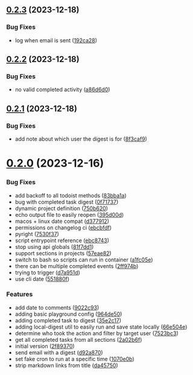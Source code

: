 ## [0.2.3](https://github.com/iloveitaly/todoist-digest/compare/v0.2.2...v0.2.3) (2023-12-18)


### Bug Fixes

* log when email is sent ([192ca28](https://github.com/iloveitaly/todoist-digest/commit/192ca28e7bd17d9dbc21ed27d791d230e28318fc))



## [0.2.2](https://github.com/iloveitaly/todoist-digest/compare/v0.2.1...v0.2.2) (2023-12-18)


### Bug Fixes

* no valid completed activity ([a86d6d0](https://github.com/iloveitaly/todoist-digest/commit/a86d6d0d785d842821e33460b553b101f90b6ab6))



## [0.2.1](https://github.com/iloveitaly/todoist-digest/compare/v0.2.0...v0.2.1) (2023-12-18)


### Bug Fixes

* add note about which user the digest is for ([8f3caf9](https://github.com/iloveitaly/todoist-digest/commit/8f3caf97c509238bf893e374ff1242b65ea3e924))



# [0.2.0](https://github.com/iloveitaly/todoist-digest/compare/2f893709da2cf3a0f715125053af705fc3adbc4c...v0.2.0) (2023-12-16)


### Bug Fixes

* add backoff to all todoist methods ([83bba1a](https://github.com/iloveitaly/todoist-digest/commit/83bba1aa0b0f8b69d69c6d684475885e277c2a6f))
* bug with completed task digest ([0f71737](https://github.com/iloveitaly/todoist-digest/commit/0f717372bb34733ce58399b50a3d505bb368f010))
* dynamic project definition ([750b620](https://github.com/iloveitaly/todoist-digest/commit/750b6206f7970488db3753f6c76e03f32ef8752f))
* echo output file to easily reopen ([395d00d](https://github.com/iloveitaly/todoist-digest/commit/395d00d5d37cadb28b51482571125dd78ccbd2d7))
* macos + linux date compat ([d377912](https://github.com/iloveitaly/todoist-digest/commit/d37791245bacd8d29beaba3da2eb4e6c3a7d4286))
* permissions on changelog ci ([ebcbfdf](https://github.com/iloveitaly/todoist-digest/commit/ebcbfdfd442f58626532e8ffbdb7d3141e62a1ba))
* pyright ([7530f37](https://github.com/iloveitaly/todoist-digest/commit/7530f37644b1f170abd57573e91ec9f3e13bb038))
* script entrypoint reference ([ebc8743](https://github.com/iloveitaly/todoist-digest/commit/ebc87433bb38a9a2ac647aad4a63c28d41c49718))
* stop using api globals ([81f7dd1](https://github.com/iloveitaly/todoist-digest/commit/81f7dd1dffc0d0910680e43f79af6fe06fb286cd))
* support sections in projects ([57eae82](https://github.com/iloveitaly/todoist-digest/commit/57eae82ac4bceb88d26a0e939d0764174ac8de3f))
* switch to bash so scripts can run in container ([a1fc05e](https://github.com/iloveitaly/todoist-digest/commit/a1fc05e0c892512954b6bd5ac4823d4cf51fbea0))
* there can be multiple completed events ([2ff974b](https://github.com/iloveitaly/todoist-digest/commit/2ff974b8461c40ec28224a67fd5e0df0f896ba6e))
* trying to trigger ([d7a951d](https://github.com/iloveitaly/todoist-digest/commit/d7a951d53ae5fe2e0d5da43312758e8b1175f39b))
* use cli date ([551880f](https://github.com/iloveitaly/todoist-digest/commit/551880f8cd6c4ac347f11dd68caed470c41cd1df))


### Features

* add date to comments ([9022c93](https://github.com/iloveitaly/todoist-digest/commit/9022c93b32f6f1936a3ef261e3d9827b0444f5b2))
* adding basic playground config ([964de50](https://github.com/iloveitaly/todoist-digest/commit/964de50ca5b1c9ed12933b8b8081f77a66878346))
* adding completed task to digest ([35e2c17](https://github.com/iloveitaly/todoist-digest/commit/35e2c1735bb29ff51aa8d0a708e7fb1c1c09b054))
* adding local-digest util to easily run and save state locally ([66e504e](https://github.com/iloveitaly/todoist-digest/commit/66e504ec01c708cc9743b8a666dd643bbc4e60d1))
* determine who took the action and filter by target user ([7523bc3](https://github.com/iloveitaly/todoist-digest/commit/7523bc39e8ca4ba47be86d664a8bde34c2a7d46d))
* get all completed tasks from all sections ([2a02b6f](https://github.com/iloveitaly/todoist-digest/commit/2a02b6f3a0151b449b7029777972a791d82e4417))
* initial version ([2f89370](https://github.com/iloveitaly/todoist-digest/commit/2f893709da2cf3a0f715125053af705fc3adbc4c))
* send email with a digest ([d92a870](https://github.com/iloveitaly/todoist-digest/commit/d92a8705c33528d23fbb657795a8a1296ea46bfd))
* set fake cron to run at a specific time ([1070e0b](https://github.com/iloveitaly/todoist-digest/commit/1070e0b731e713d31f5dfd9446f7e5050adb01fb))
* strip markdown links from title ([da45750](https://github.com/iloveitaly/todoist-digest/commit/da4575083fc815f1de8b7ba52d6b66cf8641bb7c))



